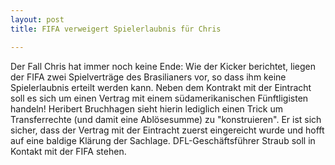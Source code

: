 ```yaml
---
layout: post
title: FIFA verweigert Spielerlaubnis für Chris

---
```


Der Fall Chris hat immer noch keine Ende: Wie der Kicker berichtet, liegen der FIFA zwei Spielverträge des Brasilianers vor, so dass ihm keine Spielerlaubnis erteilt werden kann. Neben dem Kontrakt mit der Eintracht soll es sich um einen Vertrag mit einem südamerikanischen Fünftligisten handeln! Heribert Bruchhagen sieht hierin lediglich einen Trick um Transferrechte (und damit eine Ablösesumme) zu "konstruieren". Er ist sich sicher, dass der Vertrag mit der Eintracht zuerst eingereicht wurde und hofft auf eine baldige Klärung der Sachlage. DFL-Geschäftsführer Straub soll in Kontakt mit der FIFA stehen.


